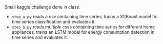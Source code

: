 Small kaggle challenge done in class.
- ```step_a.py``` reads a csv containing time series, trains a XGBoost model for time series classification and evaluates it.
- ```step_b.py``` reads multiple csvs containing time series for different home appliances, trains an LSTM model for energy consumption detection in time series and evaluates it.
